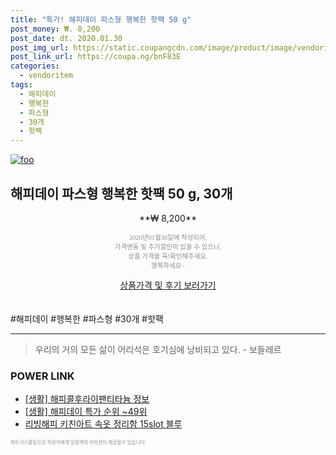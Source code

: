 ```yaml
--- 
title: "특가! 해피데이 파스형 행복한 핫팩 50 g" 
post_money: ₩. 8,200 
post_date: dt. 2020.01.30 
post_img_url: https://static.coupangcdn.com/image/product/image/vendoritem/2018/11/30/3951068107/bc68ac81-4bcb-4817-8849-f200ed8e2c33.jpg 
post_link_url: https://coupa.ng/bnF83E 
categories: 
  - vendoritem 
tags: 
  - 해피데이 
  - 행복한 
  - 파스형 
  - 30개 
  - 핫팩 
--- 
```

[![foo](https://static.coupangcdn.com/image/product/image/vendoritem/2018/11/30/3951068107/bc68ac81-4bcb-4817-8849-f200ed8e2c33.jpg)](https://coupa.ng/bnF83E) 

## 해피데이 파스형 행복한 핫팩 50 g, 30개 
<p style="text-align: center;">**₩ 8,200**</p> 
<p style="text-align: center;"><span style="color: #898c8f; font-family: Georgia,Times,serif; font-size: 0.75em;">2020년01월30일에 작성되어, <br>가격변동 및 추가할인이 있을 수 있으니,<br> 상품 가격을 꼭!확인해주세요.<br>행복하세요~</span> 
</p>	 
<div markdown="0" style="text-align: center;"><a href="https://coupa.ng/bnF83E" class="btn btn--success">상품가격 및 후기 보러가기</a></div> 
<br><br> 
  #해피데이 #행복한 #파스형 #30개 #핫팩 
<hr> 

> 우리의 거의 모든 삶이 어리석은 호기심에 낭비되고 있다. - 보들레르 


### POWER LINK

* <a href="https://blog.naver.com/santokki14/221773482479" target="_blank"> [생활] 해피콜후라이팬티타늄 정보 </a>
* <a href="https://blog.naver.com/sakai111/221789498774" target="_blank"> [생활] 해피데이 특가 순위 ~49위</a>
* <a href="https://blog.naver.com/an0733/221785368563" target="_blank">리빙해피 키친아트 속옷 정리함 15slot 블루</a>

<span style="color: #898c8f; font-family: Georgia,Times,serif; font-size: 0.55em;">파트너스활동으로 작성자에게 일정액의 커미션이 제공될수 있습니다.</span> 
